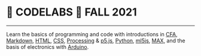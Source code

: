 # :rocket: CODELABS :new_moon_with_face: FALL 2021
___
Learn the basics of programming and code with introductions in [CFA](https://www.contextfreeart.org/), [Markdown](https://en.wikipedia.org/wiki/Markdown), [HTML](https://en.wikipedia.org/wiki/HTML), [CSS](https://en.wikipedia.org/wiki/Cascading_Style_Sheets), [Processing](https://processing.org/) &amp; [p5.js](https://p5js.org/), [Python](https://en.wikipedia.org/wiki/Python_(programming_language)), [ml5js](https://ml5js.org/), [MAX](https://cycling74.com/), and the basis of electronics with [Arduino](https://www.arduino.cc/).
